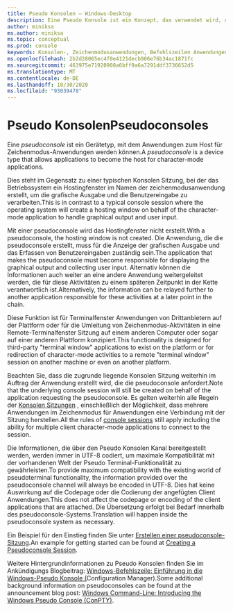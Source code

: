 ```yaml
---
title: Pseudo Konsolen – Windows-Desktop
description: Eine Pseudo Konsole ist ein Konzept, das verwendet wird, um den hostingaspekt oder den Wartungs Aspekt einer zeichenmodusanwendung bereitzustellen.
author: miniksa
ms.author: miniksa
ms.topic: conceptual
ms.prod: console
keywords: Konsolen-, Zeichenmodusanwendungen, Befehlszeilen Anwendungen, Terminalanwendungen, Konsolen-API, Configuration Manager, pseudoconsole
ms.openlocfilehash: 2b2d28065ec4f0e4121decb906e76b34ac1871fc
ms.sourcegitcommit: 463975e71920908a6bff9a6a7291ddf3736652d5
ms.translationtype: MT
ms.contentlocale: de-DE
ms.lasthandoff: 10/30/2020
ms.locfileid: "93039478"
---
```

# <a name="pseudoconsoles"></a><span data-ttu-id="b464e-104">Pseudo Konsolen</span><span class="sxs-lookup"><span data-stu-id="b464e-104">Pseudoconsoles</span></span>

<span data-ttu-id="b464e-105">Eine *pseudoconsole* ist ein Gerätetyp, mit dem Anwendungen zum Host für Zeichenmodus-Anwendungen werden können.</span><span class="sxs-lookup"><span data-stu-id="b464e-105">A *pseudoconsole* is a device type that allows applications to become the host for character-mode applications.</span></span>

<span data-ttu-id="b464e-106">Dies steht im Gegensatz zu einer typischen Konsolen Sitzung, bei der das Betriebssystem ein Hostingfenster im Namen der zeichenmodusanwendung erstellt, um die grafische Ausgabe und die Benutzereingabe zu verarbeiten.</span><span class="sxs-lookup"><span data-stu-id="b464e-106">This is in contrast to a typical console session where the operating system will create a hosting window on behalf of the character-mode application to handle graphical output and user input.</span></span>

<span data-ttu-id="b464e-107">Mit einer pseudoconsole wird das Hostingfenster nicht erstellt.</span><span class="sxs-lookup"><span data-stu-id="b464e-107">With a pseudoconsole, the hosting window is not created.</span></span> <span data-ttu-id="b464e-108">Die Anwendung, die die pseudoconsole erstellt, muss für die Anzeige der grafischen Ausgabe und das Erfassen von Benutzereingaben zuständig sein.</span><span class="sxs-lookup"><span data-stu-id="b464e-108">The application that makes the pseudoconsole must become responsible for displaying the graphical output and collecting user input.</span></span> <span data-ttu-id="b464e-109">Alternativ können die Informationen auch weiter an eine andere Anwendung weitergeleitet werden, die für diese Aktivitäten zu einem späteren Zeitpunkt in der Kette verantwortlich ist.</span><span class="sxs-lookup"><span data-stu-id="b464e-109">Alternatively, the information can be relayed further to another application responsible for these activities at a later point in the chain.</span></span>

<span data-ttu-id="b464e-110">Diese Funktion ist für Terminalfenster Anwendungen von Drittanbietern auf der Plattform oder für die Umleitung von Zeichenmodus-Aktivitäten in eine Remote-Terminalfenster Sitzung auf einem anderen Computer oder sogar auf einer anderen Plattform konzipiert.</span><span class="sxs-lookup"><span data-stu-id="b464e-110">This functionality is designed for third-party "terminal window" applications to exist on the platform or for redirection of character-mode activities to a remote "terminal window" session on another machine or even on another platform.</span></span>

<span data-ttu-id="b464e-111">Beachten Sie, dass die zugrunde liegende Konsolen Sitzung weiterhin im Auftrag der Anwendung erstellt wird, die die pseudoconsole anfordert.</span><span class="sxs-lookup"><span data-stu-id="b464e-111">Note that the underlying console session will still be created on behalf of the application requesting the pseudoconsole.</span></span> <span data-ttu-id="b464e-112">Es gelten weiterhin alle Regeln der [Konsolen Sitzungen](consoles.md) , einschließlich der Möglichkeit, dass mehrere Anwendungen im Zeichenmodus für Anwendungen eine Verbindung mit der Sitzung herstellen.</span><span class="sxs-lookup"><span data-stu-id="b464e-112">All the rules of [console sessions](consoles.md) still apply including the ability for multiple client character-mode applications to connect to the session.</span></span>

<span data-ttu-id="b464e-113">Die Informationen, die über den Pseudo Konsolen Kanal bereitgestellt werden, werden immer in UTF-8 codiert, um maximale Kompatibilität mit der vorhandenen Welt der Pseudo Terminal-Funktionalität zu gewährleisten.</span><span class="sxs-lookup"><span data-stu-id="b464e-113">To provide maximum compatibility with the existing world of pseudoterminal functionality, the information provided over the pseudoconsole channel will always be encoded in UTF-8.</span></span> <span data-ttu-id="b464e-114">Dies hat keine Auswirkung auf die Codepage oder die Codierung der angefügten Client Anwendungen.</span><span class="sxs-lookup"><span data-stu-id="b464e-114">This does not affect the codepage or encoding of the client applications that are attached.</span></span> <span data-ttu-id="b464e-115">Die Übersetzung erfolgt bei Bedarf innerhalb des pseudoconsole-Systems.</span><span class="sxs-lookup"><span data-stu-id="b464e-115">Translation will happen inside the pseudoconsole system as necessary.</span></span>

<span data-ttu-id="b464e-116">Ein Beispiel für den Einstieg finden Sie unter [Erstellen einer pseudoconsole-Sitzung](creating-a-pseudoconsole-session.md).</span><span class="sxs-lookup"><span data-stu-id="b464e-116">An example for getting started can be found at [Creating a Pseudoconsole Session](creating-a-pseudoconsole-session.md).</span></span>

<span data-ttu-id="b464e-117">Weitere Hintergrundinformationen zu Pseudo Konsolen finden Sie im Ankündigungs Blogbeitrag: [Windows-Befehlszeile: Einführung in die Windows-Pseudo Konsole (](https://blogs.msdn.microsoft.com/commandline/2018/08/02/windows-command-line-introducing-the-windows-pseudo-console-conpty/)Configuration Manager).</span><span class="sxs-lookup"><span data-stu-id="b464e-117">Some additional background information on pseudoconsoles can be found at the announcement blog post: [Windows Command-Line: Introducing the Windows Pseudo Console (ConPTY)](https://blogs.msdn.microsoft.com/commandline/2018/08/02/windows-command-line-introducing-the-windows-pseudo-console-conpty/).</span></span>
